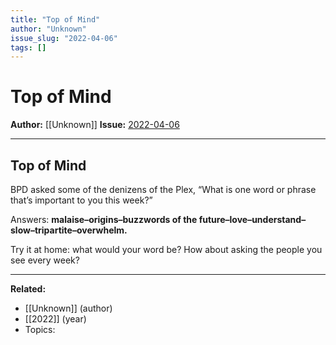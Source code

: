 ```yaml
---
title: "Top of Mind"
author: "Unknown"
issue_slug: "2022-04-06"
tags: []
---
```


# Top of Mind

**Author:** [[Unknown]]
**Issue:** [2022-04-06](https://plex.collectivesensecommons.org/2022-04-06/)

---

## Top of Mind
BPD asked some of the denizens of the Plex, “What is one word or phrase that’s important to you this week?”

Answers: **malaise–origins–buzzwords of the future–love–understand–slow–tripartite–overwhelm.**

Try it at home: what would your word be? How about asking the people you see every week?

---

**Related:**
- [[Unknown]] (author)
- [[2022]] (year)
- Topics: 

